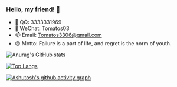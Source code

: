 ### Hello, my friend! 👋

- 🐧 QQ: 3333331969
- 🐼 WeChat: Tomatos03
- 📫 Email: Tomatos3306@gmail.com
- 😄 Motto: Failure is a part of life, and regret is the norm of youth.

![Anurag's GitHub stats](https://github-readme-stats.vercel.app/api?username=Tomatos03&card_width=500&show_icons=true&theme=dracula)

[![Top Langs](https://github-readme-stats.vercel.app/api/top-langs/?username=Tomatos03&card_width=500)](https://github.com/anuraghazra/github-readme-stats)


[![Ashutosh's github activity graph](https://github-readme-activity-graph.vercel.app/graph?username=Tomatos03&bg_color=fffff0&color=708090&line=24292e&point=24292e&area=true&hide_border=true)](https://github.com/ashutosh00710/github-readme-activity-graph)
